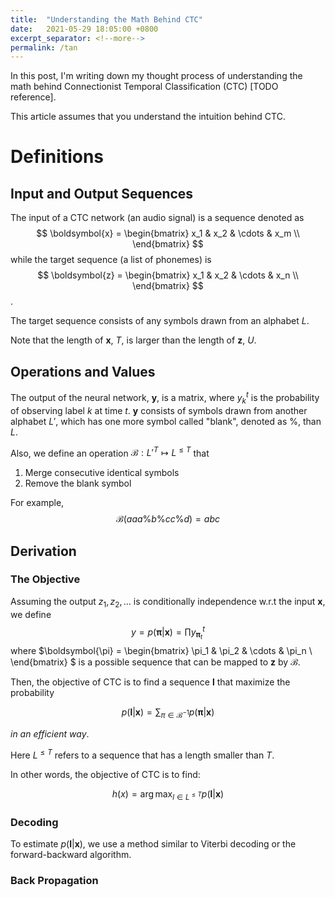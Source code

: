 ```yaml
---
title:  "Understanding the Math Behind CTC"
date:   2021-05-29 18:05:00 +0800
excerpt_separator: <!--more-->
permalink: /tan
---
```


In this post, I'm writing down my thought process of understanding the math behind 
Connectionist Temporal Classification (CTC) [TODO reference].

<!--more-->

This article assumes that you understand the intuition behind CTC.

# Definitions

## Input and Output Sequences

The input of a CTC network (an audio signal) is a sequence denoted as
$$
\boldsymbol{x} =
\begin{bmatrix}
x_1 & x_2 & \cdots & x_m \\
\end{bmatrix}
$$
while the target sequence (a list of phonemes) is
$$
\boldsymbol{z} =
\begin{bmatrix}
x_1 & x_2 & \cdots & x_n \\
\end{bmatrix}
$$.

The target sequence consists of any symbols drawn from an alphabet $L$.

Note that the length of $\boldsymbol{x}$, $T$, is larger than the length of
$\boldsymbol{z}$, $U$.

## Operations and Values

The output of the neural network, $\boldsymbol{y}$, is a matrix, where
$y_k^t$ is the probability of observing label $k$ at time $t$.
$\boldsymbol{y}$ consists of symbols drawn from another alphabet $L'$,
which has one more symbol called "blank", denoted as $\%$, than $L$.

Also, we define an operation $\mathcal{B}: L'^{T} \mapsto L^{\le T}$ that

1. Merge consecutive identical symbols
2. Remove the blank symbol

For example,
$$
\mathcal{B}(aaa\%b\%cc\%d) = abc
$$

## Derivation

### The Objective

Assuming the output $z_1,z_2,\dots$ is conditionally independence
w.r.t the input $\boldsymbol{x}$,
we define
$$
y = p(\boldsymbol{\pi}|\boldsymbol{x}) = \prod y_{\boldsymbol{\pi}_t}^{t}
$$
where $\boldsymbol{\pi} =
\begin{bmatrix}
\pi_1 & \pi_2 & \cdots & \pi_n \\
\end{bmatrix}
$ is a possible sequence that can be mapped to $\boldsymbol{z}$ by $\mathcal{B}$.

Then, the objective of CTC is to find a sequence $\boldsymbol{l}$ 
that maximize the probability

$$
p(\boldsymbol{l}|\boldsymbol{x}) = \sum_{\pi\in\mathcal{B}^{-1}}
p(\boldsymbol{\pi}|\boldsymbol{x})
$$

*in an efficient way*.

Here $L^{\le T}$ refers to a sequence that has a length smaller than $T$.

In other words, the objective of CTC is to find:

$$
h(x) = \arg\max_{l\in L^{\le T}} p(\boldsymbol{l}|\boldsymbol{x})
$$

### Decoding

To estimate $p(\boldsymbol{l}|\boldsymbol{x})$, we use a method similar to
Viterbi decoding or the forward-backward algorithm.

### Back Propagation